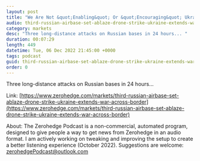 ```yaml
---
layout: post
title: "We Are Not &quot;Enabling&quot; Or &quot;Encouraging&quot; Ukraine To Strike Within Russia: White House"
audio: third-russian-airbase-set-ablaze-drone-strike-ukraine-extends-war-across-border-0
category: markets
desc: "Three long-distance attacks on Russian bases in 24 hours... "
duration: 00:07:29
length: 449
datetime: Tue, 06 Dec 2022 21:45:00 +0000
tags: podcast
guid: third-russian-airbase-set-ablaze-drone-strike-ukraine-extends-war-across-border-0
order: 0
---
```

Three long-distance attacks on Russian bases in 24 hours... 

Link: [https://www.zerohedge.com/markets/third-russian-airbase-set-ablaze-drone-strike-ukraine-extends-war-across-border](https://www.zerohedge.com/markets/third-russian-airbase-set-ablaze-drone-strike-ukraine-extends-war-across-border)

About: The Zerohedge Podcast is a non-commercial, automated program, designed to give people a way to get news from Zerohedge in an audio format.  I am actively working on tweaking and improving the setup to create a better listening experience (October 2022).  Suggestions are welcome: [zerohedgePodcast@outlook.com](mailto:zerohedgePodcast@outlook.com)